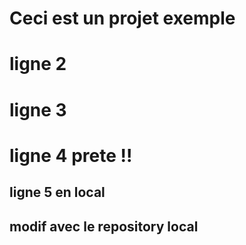 # Ceci est un projet exemple
# ligne 2
# ligne 3
# ligne 4 prete !! 
## ligne 5 en local
## modif avec le repository local

